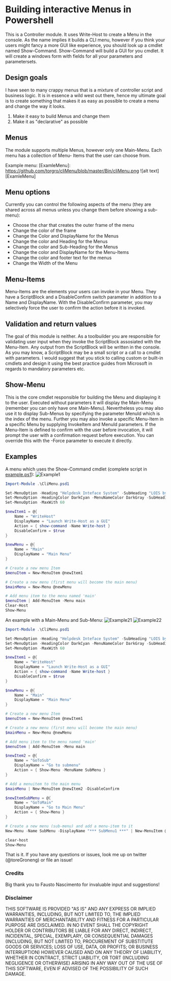 # Building interactive Menus in Powershell

This is a Controller module. It uses Write-Host to create a Menu in the console. As the name implies
it builds a CLI menu, however if you think your users might fancy a more GUI like experience, you
should look up a cmdlet named Show-Command. Show-Command will build a GUI for you cmdlet. It will
create a windows form with fields for all your parameters and parametersets.


## Design goals

I have seen to many crappy menus that is a mixture of controller script and business logic. It is in 
essence a wild west out there, hence my ultimate goal is to create something that makes it as easy 
as possible to create a menu and change the way it looks. 

1. Make it easy to build Menus and change them
2. Make it as "declarative" as possible


## Menus

The module supports multiple Menus, however only one Main-Menu. Each menu has a collection of Menu-
Items that the user can choose from. 

Example menu:
[ExamleMenu]: https://github.com/torgro/cliMenu/blob/master/Bin/cliMenu.png 
![alt text][ExamleMenu]


## Menu options

Currently you can control the following aspects of the menu (they are shared across all menus unless you change
them before showing a sub-menu):

* Choose the char that creates the outer frame of the menu
* Change the color of the frame
* Change the Color and DisplayName for the Menus
* Change the color and Heading for the Menus
* Change the color and Sub-Heading for the Menus
* Change the color and DisplayName for the Menu-Items
* Change the color and footer text for the menus
* Change the Width of the Menu


## Menu-Items

Menu-Items are the elements your users can invoke in your Menu. They have a ScriptBlock and a DisableConfirm 
switch parameter in addition to a Name and DisplayName. With the DisableConfirm parameter, you may selectively 
force the user to confirm the action before it is invoked.


## Validation and return values

The goal of this module is neither. As a toolbuilder you are responsible for validating user
input when they invoke the ScriptBlock assosiated with the Menu-Item. Any output from the ScriptBlock 
will be written in the console. As you may know, a ScriptBlock may be a small script or a call to 
a cmdlet with parameters. I would suggest that you stick to calling custom or built-in cmdlets and 
design it using the best practice guides from Microsoft in regards to mandatory parameters etc.


## Show-Menu

This is the core cmdlet responsible for building the Menu and displaying it to the user. Executed
without parameters it will display the Main-Menu (remember you can only have one Main-Menu). Nevertheless
you may also use it to display Sub-Menus by specifying the parameter MenuId which is the index of the
menu. Further you may also invoke a specific Menu-Item in a specific Menu by supplying InvokeItem and MenuId
parameters. If the Menu-Item is defined to confirm with the user before invocation, it will prompt the user
with a confirmation request before execution. You can override this with the -Force parameter to execute it
directly.

## Examples

A menu which uses the Show-Command cmdlet (complete script in [example.ps1](https://github.com/torgro/cliMenu/blob/master/Scripts/Example.ps1)):
![Example1](Bin/Example1.png)

```powershell
Import-Module .\CliMenu.psd1

Set-MenuOption -Heading "Helpdesk Inteface System" -SubHeading "LOIS by Firstpoint" -MenuFillChar "#" -MenuFillColor DarkYellow
Set-MenuOption -HeadingColor DarkCyan -MenuNameColor DarkGray -SubHeadingColor Green -FooterTextColor DarkGray
Set-MenuOption -MaxWith 60

$newItem1 = @{
    Name = "WriteHost"
    DisplayName = "Launch Write-Host as a GUI"
    Action = { show-command -Name Write-host }
    DisableConfirm = $true
}

$newMenu = @{
    Name = "Main"
    DisplayName = "Main Menu"
}

# Create a new menu Item
$menuItem = New-MenuItem @newItem1

# Create a new menu (first menu will become the main menu)
$mainMenu = New-Menu @newMenu

# Add menu item to the menu named 'main'
$menuItem | Add-MenuItem -Menu main
Clear-Host
Show-Menu
```

An example with a Main-Menu and Sub-Menu:
![Example21](/Bin/Example21.png)
![Example22](/Bin/Example22.png)

```powershell
Import-Module .\CliMenu.psd1

Set-MenuOption -Heading "Helpdesk Inteface System" -SubHeading "LOIS by Firstpoint" -MenuFillChar "#" -MenuFillColor DarkYellow
Set-MenuOption -HeadingColor DarkCyan -MenuNameColor DarkGray -SubHeadingColor Green -FooterTextColor DarkGray
Set-MenuOption -MaxWith 60

$newItem1 = @{
    Name = "WriteHost"
    DisplayName = "Launch Write-Host as a GUI"
    Action = { show-command -Name Write-host }
    DisableConfirm = $true
}

$newMenu = @{
    Name = "Main"
    DisplayName = "Main Menu"
}

# Create a new menu Item
$menuItem = New-MenuItem @newItem1

# Create a new menu (first menu will become the main menu)
$mainMenu = New-Menu @newMenu

# Add menu item to the menu named 'main'
$menuItem | Add-MenuItem -Menu main

$newItem2 = @{
    Name = "GoToSub"
    DisplayName = "Go to submenu"
    Action = { Show-Menu -MenuName SubMenu }
}

# Add a menuitem to the main menu
$mainMenu | New-MenuItem @newItem2 -DisableConfirm

$newItemSubMenu = @{
    Name = "GoToMain"
    DisplayName = "Go to Main Menu"
    Action = { Show-Menu }
}

# Create a new menu (sub-menu) and add a menu-item to it
New-Menu -Name SubMenu -DisplayName "*** SubMenu1 ***" | New-MenuItem @newItemSubMenu -DisableConfirm

clear-host
Show-Menu
```

That is it. If you have any questions or issues, look me up on twitter (@toreGroneng) or file an issue!

### Credits

Big thank you to Fausto Nascimento for invaluable input and suggestions!

### Disclaimer

THIS SOFTWARE IS PROVIDED "AS IS" AND ANY EXPRESS OR IMPLIED WARRANTIES, INCLUDING, BUT NOT LIMITED TO, THE IMPLIED WARRANTIES OF MERCHANTABILITY AND FITNESS FOR A PARTICULAR PURPOSE ARE DISCLAIMED. IN NO EVENT SHALL THE COPYRIGHT HOLDER OR CONTRIBUTORS BE LIABLE FOR ANY DIRECT, INDIRECT, INCIDENTAL, SPECIAL, EXEMPLARY, OR CONSEQUENTIAL DAMAGES (INCLUDING, BUT NOT LIMITED TO, PROCUREMENT OF SUBSTITUTE GOODS OR SERVICES; LOSS OF USE, DATA, OR PROFITS; OR BUSINESS INTERRUPTION) HOWEVER CAUSED AND ON ANY THEORY OF LIABILITY, WHETHER IN CONTRACT, STRICT LIABILITY, OR TORT (INCLUDING NEGLIGENCE OR OTHERWISE) ARISING IN ANY WAY OUT OF THE USE OF THIS SOFTWARE, EVEN IF ADVISED OF THE POSSIBILITY OF SUCH DAMAGE.
